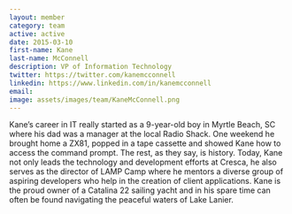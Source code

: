 ```yaml
---
layout: member
category: team
active: active
date: 2015-03-10
first-name: Kane
last-name: McConnell
description: VP of Information Technology
twitter: https://twitter.com/kanemcconnell
linkedin: https://www.linkedin.com/in/kanemcconnell
email:
image: assets/images/team/KaneMcConnell.png
---
```

Kane’s career in IT really started as a 9-year-old boy in Myrtle Beach, SC where his dad was a manager at the local Radio Shack. One weekend he brought home a ZX81, popped in a tape cassette and showed Kane how to access the command prompt. The rest, as they say, is history. Today, Kane not only leads the technology and development efforts at Cresca, he also serves as the director of LAMP Camp where he mentors a diverse group of aspiring developers who help in the creation of client applications. Kane is the proud owner of a Catalina 22 sailing yacht and in his spare time can often be found navigating the peaceful waters of Lake Lanier.
